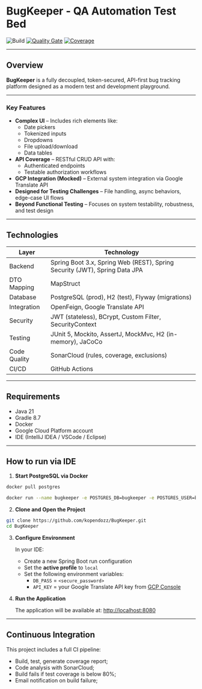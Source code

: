# BugKeeper - QA Automation Test Bed

![Build](https://github.com/kopendozz/BugKeeper/actions/workflows/ci.yml/badge.svg)
[![Quality Gate](https://sonarcloud.io/api/project_badges/measure?project=kopendozz_BugKeeper&metric=alert_status)](https://sonarcloud.io/summary/new_code?id=kopendozz_BugKeeper)
[![Coverage](https://sonarcloud.io/api/project_badges/measure?project=kopendozz_BugKeeper&metric=coverage)](https://sonarcloud.io/summary/new_code?id=kopendozz_BugKeeper)

---

## Overview

**BugKeeper** is a fully decoupled, token-secured, API-first bug tracking platform designed as a modern test and development playground.

---

### Key Features

- **Complex UI** – Includes rich elements like:
    - Date pickers
    - Tokenized inputs
    - Dropdowns
    - File upload/download
    - Data tables
- **API Coverage** – RESTful CRUD API with:
    - Authenticated endpoints
    - Testable authorization workflows
- **GCP Integration (Mocked)** – External system integration via Google Translate API
- **Designed for Testing Challenges** – File handling, async behaviors, edge-case UI flows
- **Beyond Functional Testing** – Focuses on system testability, robustness, and test design

---

## Technologies

| Layer        | Technology                                                                 |
|--------------|----------------------------------------------------------------------------|
| Backend      | Spring Boot 3.x, Spring Web (REST), Spring Security (JWT), Spring Data JPA |
| DTO Mapping  | MapStruct                                                                  |
| Database     | PostgreSQL (prod), H2 (test), Flyway (migrations)                          |
| Integration  | OpenFeign, Google Translate API                                            |
| Security     | JWT (stateless), BCrypt, Custom Filter, SecurityContext                    |
| Testing      | JUnit 5, Mockito, AssertJ, MockMvc, H2 (in-memory), JaCoCo                 |
| Code Quality | SonarCloud (rules, coverage, exclusions)                                   |
| CI/CD        | GitHub Actions                                                             |

---

## Requirements

- Java 21
- Gradle 8.7
- Docker
- Google Cloud Platform account
- IDE (IntelliJ IDEA / VSCode / Eclipse)

---

## How to run via IDE

1. **Start PostgreSQL via Docker**

```bash
docker pull postgres
````

```bash
docker run --name bugkeeper -e POSTGRES_DB=bugkeeper -e POSTGRES_USER=bugkeeper -e POSTGRES_PASSWORD=<secure_password> -d -p 5432:5432 postgres
```

2. **Clone and Open the Project**

```bash
git clone https://github.com/kopendozz/BugKeeper.git
cd BugKeeper
````

3. **Configure Environment**

   In your IDE:

    - Create a new Spring Boot run configuration
    - Set the **active profile** to `local`
    - Set the following environment variables:
        - `DB_PASS` = `<secure_password>`
        - `API_KEY` = your Google Translate API key
          from [GCP Console](https://console.cloud.google.com/apis/api/translate.googleapis.com/credentials)

4. **Run the Application**

   The application will be available at: [http://localhost:8080](http://localhost:8080)

---

## Continuous Integration

This project includes a full CI pipeline:

- Build, test, generate coverage report;
- Code analysis with SonarCloud;
- Build fails if test coverage is below 80%;
- Email notification on build failure;
